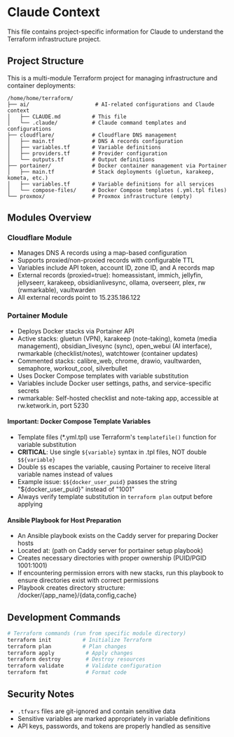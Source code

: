 # Claude Context

This file contains project-specific information for Claude to understand the Terraform infrastructure project.

## Project Structure

This is a multi-module Terraform project for managing infrastructure and container deployments:

```
/home/home/terraform/
├── ai/                     # AI-related configurations and Claude context
│   ├── CLAUDE.md          # This file
│   └── .claude/           # Claude command templates and configurations
├── cloudflare/            # Cloudflare DNS management
│   ├── main.tf            # DNS A records configuration
│   ├── variables.tf       # Variable definitions
│   ├── providers.tf       # Provider configuration
│   └── outputs.tf         # Output definitions
├── portainer/             # Docker container management via Portainer
│   ├── main.tf            # Stack deployments (gluetun, karakeep, kometa, etc.)
│   ├── variables.tf       # Variable definitions for all services
│   └── compose-files/     # Docker Compose templates (.yml.tpl files)
└── proxmox/               # Proxmox infrastructure (empty)
```

## Modules Overview

### Cloudflare Module
- Manages DNS A records using a map-based configuration
- Supports proxied/non-proxied records with configurable TTL
- Variables include API token, account ID, zone ID, and A records map
- External records (proxied=true): homeassistant, immich, jellyfin, jellyseerr, karakeep, obsidianlivesync, ollama, overseerr, plex, rw (rwmarkable), vaultwarden
- All external records point to 15.235.186.122

### Portainer Module
- Deploys Docker stacks via Portainer API
- Active stacks: gluetun (VPN), karakeep (note-taking), kometa (media management), obsidian_livesync (sync), open_webui (AI interface), rwmarkable (checklist/notes), watchtower (container updates)
- Commented stacks: calibre_web, chrome, drawio, vaultwarden, semaphore, workout_cool, silverbullet
- Uses Docker Compose templates with variable substitution
- Variables include Docker user settings, paths, and service-specific secrets
- rwmarkable: Self-hosted checklist and note-taking app, accessible at rw.ketwork.in, port 5230

#### Important: Docker Compose Template Variables
- Template files (*.yml.tpl) use Terraform's `templatefile()` function for variable substitution
- **CRITICAL**: Use single `${variable}` syntax in .tpl files, NOT double `$${variable}`
- Double `$$` escapes the variable, causing Portainer to receive literal variable names instead of values
- Example issue: `$${docker_user_puid}` passes the string "${docker_user_puid}" instead of "1001"
- Always verify template substitution in `terraform plan` output before applying

#### Ansible Playbook for Host Preparation
- An Ansible playbook exists on the Caddy server for preparing Docker hosts
- Located at: (path on Caddy server for portainer setup playbook)
- Creates necessary directories with proper ownership (PUID/PGID 1001:1001)
- If encountering permission errors with new stacks, run this playbook to ensure directories exist with correct permissions
- Playbook creates directory structure: /docker/{app_name}/{data,config,cache}

## Development Commands

```bash
# Terraform commands (run from specific module directory)
terraform init          # Initialize Terraform
terraform plan          # Plan changes
terraform apply          # Apply changes
terraform destroy        # Destroy resources
terraform validate       # Validate configuration
terraform fmt            # Format code
```

## Security Notes

- `.tfvars` files are git-ignored and contain sensitive data
- Sensitive variables are marked appropriately in variable definitions
- API keys, passwords, and tokens are properly handled as sensitive